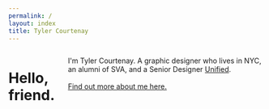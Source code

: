 ```yaml
---
permalink: /
layout: index
title: Tyler Courtenay
---
```


<div class="index">
  <div class="grid-container">
    <div class="row">
      <div class="columns small-12 large-8 center">
        <h1>Hello, friend.</h1>
        <p>I'm Tyler Courtenay. A graphic designer who lives in NYC, an alumni of SVA, and a Senior Designer <a href="https://unified.com">Unified</a>. <br><br><a href="https://dribbble.com/tylercourtenay">Find out more about me here.</a></p>
      </div>
    </div>
  </div>
</div>
